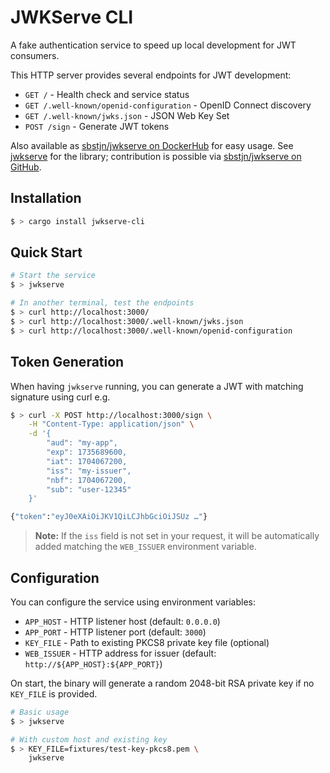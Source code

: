 # JWKServe CLI

A fake authentication service to speed up local development for JWT consumers.

This HTTP server provides several endpoints for JWT development:

- `GET /` - Health check and service status
- `GET /.well-known/openid-configuration` - OpenID Connect discovery
- `GET /.well-known/jwks.json` - JSON Web Key Set
- `POST /sign` - Generate JWT tokens

Also available as [sbstjn/jwkserve on DockerHub](https://hub.docker.com/repository/docker/sbstjn/jwkserve/general) for easy usage. See [jwkserve](https://crates.io/crates/jwkserve) for the library; contribution is possible via [sbstjn/jwkserve on GitHub](https://github.com/sbstjn/jwkserve).

## Installation

```bash
$ > cargo install jwkserve-cli
```

## Quick Start

```bash
# Start the service
$ > jwkserve

# In another terminal, test the endpoints
$ > curl http://localhost:3000/
$ > curl http://localhost:3000/.well-known/jwks.json
$ > curl http://localhost:3000/.well-known/openid-configuration
```

## Token Generation

When having `jwkserve` running, you can generate a JWT with matching signature using curl e.g.

```bash
$ > curl -X POST http://localhost:3000/sign \
    -H "Content-Type: application/json" \
    -d '{
        "aud": "my-app",
        "exp": 1735689600,
        "iat": 1704067200,
        "iss": "my-issuer",
        "nbf": 1704067200,
        "sub": "user-12345"
    }'

{"token":"eyJ0eXAiOiJKV1QiLCJhbGciOiJSUz …"}
```

> **Note:** If the `iss` field is not set in your request, it will be automatically added matching the `WEB_ISSUER` environment variable.

## Configuration

You can configure the service using environment variables:

- `APP_HOST` - HTTP listener host (default: `0.0.0.0`)
- `APP_PORT` - HTTP listener port (default: `3000`)
- `KEY_FILE` - Path to existing PKCS8 private key file (optional)
- `WEB_ISSUER` - HTTP address for issuer (default: `http://${APP_HOST}:${APP_PORT}`)

On start, the binary will generate a random 2048-bit RSA private key if no `KEY_FILE` is provided.

```bash
# Basic usage
$ > jwkserve

# With custom host and existing key
$ > KEY_FILE=fixtures/test-key-pkcs8.pem \
    jwkserve
```
